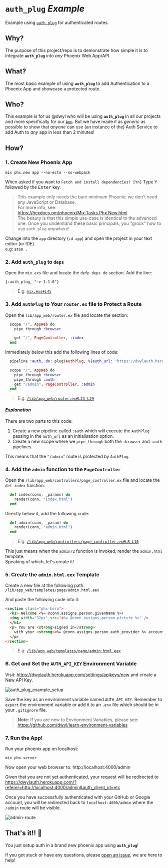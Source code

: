 # `auth_plug` _Example_

Example using
[`auth_plug`](https://github.com/dwyl/auth_plug)
for authenticated routes.

## Why?

The purpose of this project/repo is to demonstrate how simple
it is to integrate **`auth_plug`** into _any_ Phoenix Web App/API.

## What?

The most basic example of using **`auth_plug`**
to add Authentication to a Phoenix App 
and showcase a protected route. 


## Who?

This example is for us @dwyl who will be using **`auth_plug`**
in all our projects and more specifically for our
[`App`](https://github.com/dwyl/app).
But we have made it as _generic_ as possible 
to show that _anyone_ can use (an instance of the) Auth Service
to add Auth to _any_ app in less than 2 minutes!



## How?

### 1. Create New Phoenix App

```
mix phx.new app --no-ecto --no-webpack
```
When asked if you want to `Fetch and install dependencies? [Yn]`
Type <kbd>Y</kbd> followed by the <kbd>Enter</kbd> key.

> This example only needs the bare minimum Phoenix;
we don't need any JavaScript or Database. <br />
For more info, see:
https://hexdocs.pm/phoenix/Mix.Tasks.Phx.New.html <br />
> The beauty is that this simple use-case
is identical to the advanced one.
Once you understand these basic principals,
you "grock" how to use `auth_plug` _anywhere_!


Change into the `app` directory (`cd app`)
and open the project in your text editor (or IDE). <br />
e.g: `atom .`


### 2. Add `auth_plug` to `deps`

Open the `mix.exs` file
and locate the `defp deps do` section.
Add the line:

```
{:auth_plug, "~> 1.1.0"}
```

> E.g:
[`mix.exs#L45`](https://github.com/dwyl/auth_plug_example/blob/36f2fbf4d74dd3932119c5ca3f3562106dae08c4/mix.exs#L45)

### 3. Add `AuthPlug` to Your `router.ex` file to Protect a Route

Open the `lib/app_web/router.ex` file and locate the section:

```elixir
  scope "/", AppWeb do
    pipe_through :browser

    get "/", PageController, :index
  end
```

Immediately below this add the following lines of code:

```elixir
  pipeline :auth, do: plug(AuthPlug, %{auth_url: "https://dwylauth.herokuapp.com"})

  scope "/", AppWeb do
    pipe_through :browser
    pipe_through :auth
    get "/admin", PageController, :admin
  end
```

> E.g: 
[`/lib/app_web/router.ex#L23-L29`](https://github.com/dwyl/auth_plug_example/blob/8ce0f10e656b94a93b8f02af240b3897ce23c006/lib/app_web/router.ex#L23-L29)


#### _Explanation_

There are two parts to this code:

1. Create a new pipeline called `:auth` which will execute the `AuthPlug`
passing in the `auth_url` as an initialisation option.
2. Create a new scope where we `pipe_through` 
both the `:browser` and `:auth` pipelines.

This means that the `"/admin"` route is protected by `AuthPlug`.


### 4. Add the `admin` function to the `PageController`

Open the `/lib/app_web/controllers/page_controller.ex` file 
and locate the `def index` function:

```elixir
  def index(conn, _params) do
    render(conn, "index.html")
  end
```

Directly below it, add the following code:

```elixir
  def admin(conn, _param) do
    render(conn, "admin.html")
  end
```

> E.g:
[`/lib/app_web/controllers/page_controller.ex#L8-L10`](https://github.com/dwyl/auth_plug_example/blob/e0e31dbf341f4b8877bca0a9ec846b538e04406a/lib/app_web/controllers/page_controller.ex#L8-L10)


This just means when the `admin/2` function is invoked,
render the `admin.html` template. <br />
Speaking of which, let's create it!



### 5. Create the `admin.html.eex` Template

Create a new file at the following path:
`/lib/app_web/templates/page/admin.html.eex`

And paste the following code into it:

```html
<section class="phx-hero">
  <h1> Welcome <%= @conn.assigns.person.givenName %>!
  <img width="32px" src="<%= @conn.assigns.person.picture %>" />
  </h1>
  <p> You are <strong>signed in</strong>
    with your <strong><%= @conn.assigns.person.auth_provider %> account</strong> <br />.
  </p>
</section>
```

> E.g:
[`/lib/app_web/templates/page/admin.html.eex`](https://github.com/dwyl/auth_plug_example/blob/7b8ff52fd091e3cee2d3540b6701e68bbf42e179/lib/app_web/templates/page/admin.html.eex)


### 6. Get and Set the `AUTH_API_KEY` Environment Variable

Visit: https://dwylauth.herokuapp.com/settings/apikeys/new
and create a New API Key.


![auth_plug_example_setup](https://user-images.githubusercontent.com/194400/80759455-3eb51500-8b2f-11ea-98fe-6e5154bfb349.gif)

Save the key as an environment variable named `AUTH_API_KEY`.
Remember to `export` the environment variable
or add it to an `.env` file which should be in your `.gitignore` file. 

> **Note**: If you are new to Environment Variables,
please see:
https://github.com/dwyl/learn-environment-variables


### 7. Run the App!

Run your phoenix app on localhost:

```
mix phx.server
```

Now open your web browser to: http://localhost:4000/admin

Given that you are not yet authenticated, 
your request will be redirected to 
https://dwylauth.herokuapp.com/?referer=http://localhost:4000/admin&auth_client_id=etc

Once you have successfully authenticated with your GitHub or Google account,
you will be redirected back to `localhost:4000/admin` 
where the `/admin` route will be visible.

![admin-route](https://user-images.githubusercontent.com/194400/80760439-d23b1580-8b30-11ea-8941-160ece8a4a5f.png)

## That's it!! 🎉 

You just setup auth in a brand new phoenix app using **`auth_plug`**!

If you got stuck or have any questions,
please 
[open an issue](https://github.com/dwyl/auth_plug/issues),
we are here to help!